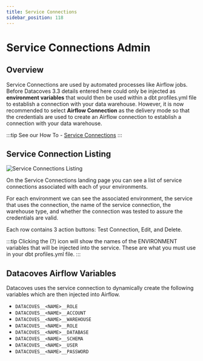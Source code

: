 ```yaml
---
title: Service Connections
sidebar_position: 118
---
```

# Service Connections Admin

## Overview

Service Connections are used by automated processes like Airflow jobs. Before Datacoves 3.3 details entered here could only be injected as **environment variables** that would then be used within a dbt profiles.yml file to establish a connection with your data warehouse. However, it is now recommended to select **Airflow Connection** as the delivery mode so that the credentials are used to create an Airflow connection to establish a connection with your data warehouse.

:::tip
See our How To - [Service Connections](how-tos/datacoves/how_to_service_connections.md)
:::

## Service Connection Listing

![Service Connections Listing](./assets/serviceconnection_landing.png)

On the Service Connections landing page you can see a list of service connections associated with each of your environments.

For each environment we can see the associated environment, the service that uses the connection, the name of the service connection, the warehouse type, and whether the connection was tested to assure the credentials are valid.

Each row contains 3 action buttons: Test Connection, Edit, and Delete.

:::tip
Clicking the (?) icon will show the names of the ENVIRONMENT variables that will be injected into the service. These are what you must use in your dbt profiles.yml file.
:::

## Datacoves Airflow Variables

Datacoves uses the service connection to dynamically create the following variables which are then injected into Airflow.

- `DATACOVES__<NAME>__ROLE`
- `DATACOVES__<NAME>__ACCOUNT`
- `DATACOVES__<NAME>__WAREHOUSE`
- `DATACOVES__<NAME>__ROLE`
- `DATACOVES__<NAME>__DATABASE`
- `DATACOVES__<NAME>__SCHEMA`
- `DATACOVES__<NAME>__USER`
- `DATACOVES__<NAME>__PASSWORD`
